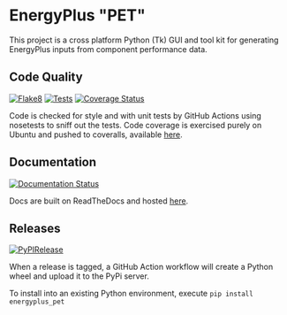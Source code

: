 # EnergyPlus "PET"

This project is a cross platform Python (Tk) GUI and tool kit for generating EnergyPlus inputs from component performance data. 

## Code Quality

[![Flake8](https://github.com/Myoldmopar/EnergyPlusPET/actions/workflows/flake8.yml/badge.svg)](https://github.com/Myoldmopar/EnergyPlusPET/actions/workflows/flake8.yml)
[![Tests](https://github.com/Myoldmopar/EnergyPlusPET/actions/workflows/test.yml/badge.svg)](https://github.com/Myoldmopar/EnergyPlusPET/actions/workflows/test.yml)
[![Coverage Status](https://coveralls.io/repos/github/Myoldmopar/EnergyPlusPET/badge.svg?branch=main)](https://coveralls.io/github/Myoldmopar/EnergyPlusPET?branch=main)

Code is checked for style and with unit tests by GitHub Actions using nosetests to sniff out the tests.
Code coverage is exercised purely on Ubuntu and pushed to coveralls, available [here](https://coveralls.io/github/Myoldmopar/EnergyPlusPET?branch=main).

## Documentation

[![Documentation Status](https://readthedocs.org/projects/energypluspet/badge/?version=stable)](https://energypluspet.readthedocs.io/en/stable/)

Docs are built on ReadTheDocs and hosted [here](https://energypluspet.readthedocs.io/en/latest/).

## Releases

[![PyPIRelease](https://github.com/Myoldmopar/EnergyPlusPET/actions/workflows/release.yml/badge.svg)](https://github.com/Myoldmopar/EnergyPlusPET/actions/workflows/release.yml)

When a release is tagged, a GitHub Action workflow will create a Python wheel and upload it to the PyPi server.

To install into an existing Python environment, execute `pip install energyplus_pet`
